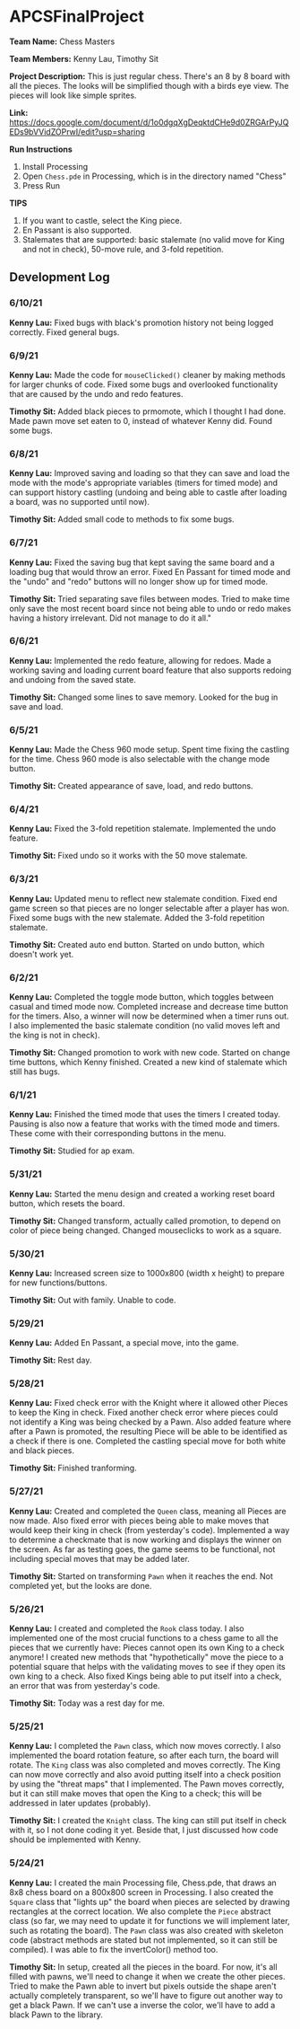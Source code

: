 # APCSFinalProject

**Team Name:** Chess Masters

**Team Members:** Kenny Lau, Timothy Sit

**Project Description:** This is just regular chess. There's an 8 by 8 board with all the pieces. The looks will be simplified though with a birds eye view. The pieces will look like simple sprites.

**Link:** https://docs.google.com/document/d/1o0dgqXgDeqktdCHe9d0ZRGArPyJQEDs9bVVidZOPrwI/edit?usp=sharing

**Run Instructions**
1. Install Processing
2. Open ```Chess.pde``` in Processing, which is in the directory named "Chess"
3. Press Run

**TIPS**
1. If you want to castle, select the King piece.
2. En Passant is also supported.
3. Stalemates that are supported: basic stalemate (no valid move for King and not in check), 50-move rule, and 3-fold repetition.

## Development Log
### 6/10/21
**Kenny Lau:** Fixed bugs with black's promotion history not being logged correctly. Fixed general bugs.

### 6/9/21
**Kenny Lau:** Made the code for ```mouseClicked()``` cleaner by making methods for larger chunks of code. Fixed some bugs and overlooked functionality that are caused by the undo and redo features.

**Timothy Sit:** Added black pieces to prmomote, which I thought I had done. Made pawn move set eaten to 0, instead of whatever Kenny did. Found some bugs.

### 6/8/21
**Kenny Lau:** Improved saving and loading so that they can save and load the mode with the mode's appropriate variables (timers for timed mode) and can support history castling (undoing and being able to castle after loading a board, was no supported until now).

**Timothy Sit:** Added small code to methods to fix some bugs.

### 6/7/21
**Kenny Lau:** Fixed the saving bug that kept saving the same board and a loading bug that would throw an error. Fixed En Passant for timed mode and the "undo" and "redo" buttons will no longer show up for timed mode.

**Timothy Sit:** Tried separating save files between modes. Tried to make time only save the most recent board since not being able to undo or redo makes having a history irrelevant. Did not manage to do it all."

### 6/6/21
**Kenny Lau:** Implemented the redo feature, allowing for redoes. Made a working saving and loading current board feature that also supports redoing and undoing from the saved state.

**Timothy Sit:** Changed some lines to save memory. Looked for the bug in save and load.

### 6/5/21
**Kenny Lau:** Made the Chess 960 mode setup. Spent time fixing the castling for the time. Chess 960 mode is also selectable with the change mode button.

**Timothy Sit:** Created appearance of save, load, and redo buttons.

### 6/4/21
**Kenny Lau:** Fixed the 3-fold repetition stalemate. Implemented the undo feature.

**Timothy Sit:** Fixed undo so it works with the 50 move stalemate.

### 6/3/21
**Kenny Lau:** Updated menu to reflect new stalemate condition. Fixed end game screen so that pieces are no longer selectable after a player has won. Fixed some bugs with the new stalemate. Added the 3-fold repetition stalemate.

**Timothy Sit:** Created auto end button. Started on undo button, which doesn't work yet.

### 6/2/21
**Kenny Lau:** Completed the toggle mode button, which toggles between casual and timed mode now. Completed increase and decrease time button for the timers. Also, a winner will now be determined when a timer runs out. I also implemented the basic stalemate condition (no valid moves left and the king is not in check).

**Timothy Sit:** Changed promotion to work with new code. Started on change time buttons, which Kenny finished. Created a new kind of stalemate which still has bugs.

### 6/1/21
**Kenny Lau:** Finished the timed mode that uses the timers I created today. Pausing is also now a feature that works with the timed mode and timers. These come with their corresponding buttons in the menu.

**Timothy Sit:** Studied for ap exam.

### 5/31/21
**Kenny Lau:** Started the menu design and created a working reset board button, which resets the board.

**Timothy Sit:** Changed transform, actually called promotion, to depend on color of piece being changed. Changed mouseclicks to work as a square.

### 5/30/21
**Kenny Lau:** Increased screen size to 1000x800 (width x height) to prepare for new functions/buttons.

**Timothy Sit:** Out with family. Unable to code.

### 5/29/21
**Kenny Lau:** Added En Passant, a special move, into the game.

**Timothy Sit:** Rest day.

### 5/28/21
**Kenny Lau:** Fixed check error with the Knight where it allowed other Pieces to keep the King in check. Fixed another check error where pieces could not identify a King was being checked by a Pawn. Also added feature where after a Pawn is promoted, the resulting Piece will be able to be identified as a check if there is one. Completed the castling special move for both white and black pieces.

**Timothy Sit:** Finished tranforming.

### 5/27/21
**Kenny Lau:** Created and completed the ```Queen``` class, meaning all Pieces are now made. Also fixed error with pieces being able to make moves that would keep their king in check (from yesterday's code). Implemented a way to determine a checkmate that is now working and displays the winner on the screen. As far as testing goes, the game seems to be functional, not including special moves that may be added later.

**Timothy Sit:** Started on transforming ```Pawn``` when it reaches the end. Not completed yet, but the looks are done.


### 5/26/21
**Kenny Lau:** I created and completed the ``Rook`` class today. I also implemented one of the most crucial functions to a chess game to all the pieces that we currently have: Pieces cannot open its own King to a check anymore! I created new methods that "hypothetically" move the piece to a potential square that helps with the validating moves to see if they open its own king to a check. Also fixed Kings being able to put itself into a check, an error that was from yesterday's code.

**Timothy Sit:** Today was a rest day for me.

### 5/25/21
**Kenny Lau:** I completed the ```Pawn``` class, which now moves correctly. I also implemented the board rotation feature, so after each turn, the board will rotate. The ```King``` class was also completed and moves correctly. The King can now move correctly and also avoid putting itself into a check position by using the "threat maps" that I implemented. The Pawn moves correctly, but it can still make moves that open the King to a check; this will be addressed in later updates (probably).

**Timothy Sit:** I created the ```Knight``` class. The king can still put itself in check with it, so I not done coding it yet. Beside that, I just discussed how code should be implemented with Kenny.

### 5/24/21
**Kenny Lau:** I created the main Processing file, Chess.pde, that draws an 8x8 chess board on a 800x800 screen in Processing. I also created the ```Square``` class that "lights up" the board when pieces are selected by drawing rectangles at the correct location. We also complete the ```Piece``` abstract class (so far, we may need to update it for functions we will implement later, such as rotating the board). The ```Pawn``` class was also created with skeleton code (abstract methods are stated but not implemented, so it can still be compiled). I was able to fix the invertColor() method too.

**Timothy Sit:** In setup, created all the pieces in the board. For now, it's all filled with pawns, we'll need to change it when we create the other pieces. Tried to make the Pawn able to invert but pixels outside the shape aren't actually completely transparent, so we'll have to figure out another way to get a black Pawn. If we can't use a inverse the color, we'll have to add a black Pawn to the library.
